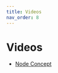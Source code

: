 ```yaml
---
title: Videos
nav_order: 8
---
```


# Videos
- [Node Concept](https://github.com/Naruno/Naruno/releases/latest/download/node_docs_videos_decentra_network.zip)
